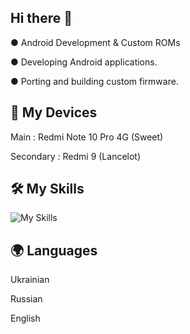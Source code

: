## Hi there 👋
● Android Development & Custom ROMs

● Developing Android applications.

● Porting and building custom firmware.

## 📱 My Devices
Main : Redmi Note 10 Pro 4G (Sweet)

Secondary : Redmi 9 (Lancelot)
## 🛠 My Skills
![My Skills](https://skillicons.dev/icons?i=rust,kotlin,java,c)
## 🌍 Languages
   Ukrainian

   Russian

   English
